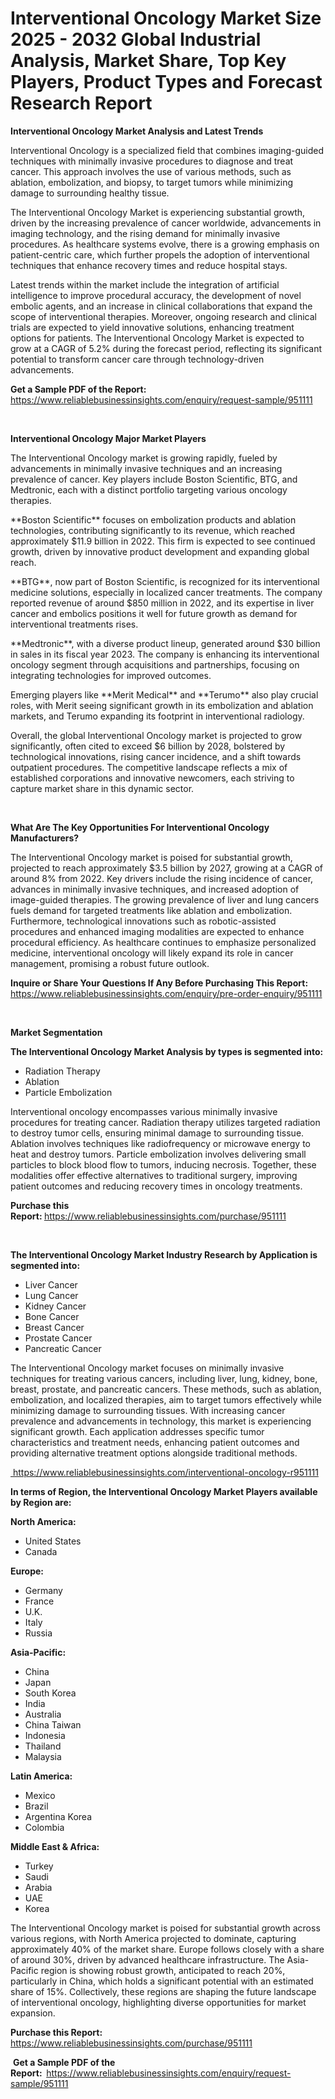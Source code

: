 <p><h1>Interventional Oncology Market Size 2025 - 2032 Global Industrial Analysis, Market Share, Top Key Players, Product Types and Forecast Research Report</h1></p><p><strong>Interventional Oncology Market Analysis and Latest Trends</strong></p>
<p><p>Interventional Oncology is a specialized field that combines imaging-guided techniques with minimally invasive procedures to diagnose and treat cancer. This approach involves the use of various methods, such as ablation, embolization, and biopsy, to target tumors while minimizing damage to surrounding healthy tissue. </p><p>The Interventional Oncology Market is experiencing substantial growth, driven by the increasing prevalence of cancer worldwide, advancements in imaging technology, and the rising demand for minimally invasive procedures. As healthcare systems evolve, there is a growing emphasis on patient-centric care, which further propels the adoption of interventional techniques that enhance recovery times and reduce hospital stays.</p><p>Latest trends within the market include the integration of artificial intelligence to improve procedural accuracy, the development of novel embolic agents, and an increase in clinical collaborations that expand the scope of interventional therapies. Moreover, ongoing research and clinical trials are expected to yield innovative solutions, enhancing treatment options for patients. The Interventional Oncology Market is expected to grow at a CAGR of 5.2% during the forecast period, reflecting its significant potential to transform cancer care through technology-driven advancements.</p></p>
<p><strong>Get a Sample PDF of the Report:&nbsp;</strong> <a href="https://www.reliablebusinessinsights.com/enquiry/request-sample/951111?utm_campaign=101&utm_medium=2&utm_source=Github&utm_content=ia&utm_term=17042025&utm_id=interventional-oncology">https://www.reliablebusinessinsights.com/enquiry/request-sample/951111</a></p>
<p>&nbsp;</p>
<p><strong>Interventional Oncology Major Market Players</strong></p>
<p><p>The Interventional Oncology market is growing rapidly, fueled by advancements in minimally invasive techniques and an increasing prevalence of cancer. Key players include Boston Scientific, BTG, and Medtronic, each with a distinct portfolio targeting various oncology therapies.</p><p>**Boston Scientific** focuses on embolization products and ablation technologies, contributing significantly to its revenue, which reached approximately $11.9 billion in 2022. This firm is expected to see continued growth, driven by innovative product development and expanding global reach.</p><p>**BTG**, now part of Boston Scientific, is recognized for its interventional medicine solutions, especially in localized cancer treatments. The company reported revenue of around $850 million in 2022, and its expertise in liver cancer and embolics positions it well for future growth as demand for interventional treatments rises.</p><p>**Medtronic**, with a diverse product lineup, generated around $30 billion in sales in its fiscal year 2023. The company is enhancing its interventional oncology segment through acquisitions and partnerships, focusing on integrating technologies for improved outcomes.</p><p>Emerging players like **Merit Medical** and **Terumo** also play crucial roles, with Merit seeing significant growth in its embolization and ablation markets, and Terumo expanding its footprint in interventional radiology.</p><p>Overall, the global Interventional Oncology market is projected to grow significantly, often cited to exceed $6 billion by 2028, bolstered by technological innovations, rising cancer incidence, and a shift towards outpatient procedures. The competitive landscape reflects a mix of established corporations and innovative newcomers, each striving to capture market share in this dynamic sector.</p></p>
<p>&nbsp;</p>
<p><strong>What Are The Key Opportunities For Interventional Oncology Manufacturers?</strong></p>
<p><p>The Interventional Oncology market is poised for substantial growth, projected to reach approximately $3.5 billion by 2027, growing at a CAGR of around 8% from 2022. Key drivers include the rising incidence of cancer, advances in minimally invasive techniques, and increased adoption of image-guided therapies. The growing prevalence of liver and lung cancers fuels demand for targeted treatments like ablation and embolization. Furthermore, technological innovations such as robotic-assisted procedures and enhanced imaging modalities are expected to enhance procedural efficiency. As healthcare continues to emphasize personalized medicine, interventional oncology will likely expand its role in cancer management, promising a robust future outlook.</p></p>
<p><strong>Inquire or Share Your Questions If Any Before Purchasing This Report:</strong> <a href="https://www.reliablebusinessinsights.com/enquiry/pre-order-enquiry/951111?utm_campaign=101&utm_medium=2&utm_source=Github&utm_content=ia&utm_term=17042025&utm_id=interventional-oncology">https://www.reliablebusinessinsights.com/enquiry/pre-order-enquiry/951111</a></p>
<p>&nbsp;</p>
<p><strong>Market Segmentation</strong></p>
<p><strong>The Interventional Oncology Market Analysis by types is segmented into:</strong></p>
<p><ul><li>Radiation Therapy</li><li>Ablation</li><li>Particle Embolization</li></ul></p>
<p><p>Interventional oncology encompasses various minimally invasive procedures for treating cancer. Radiation therapy utilizes targeted radiation to destroy tumor cells, ensuring minimal damage to surrounding tissue. Ablation involves techniques like radiofrequency or microwave energy to heat and destroy tumors. Particle embolization involves delivering small particles to block blood flow to tumors, inducing necrosis. Together, these modalities offer effective alternatives to traditional surgery, improving patient outcomes and reducing recovery times in oncology treatments.</p></p>
<p><strong>Purchase this Report:&nbsp;</strong><a href="https://www.reliablebusinessinsights.com/purchase/951111?utm_campaign=101&utm_medium=2&utm_source=Github&utm_content=ia&utm_term=17042025&utm_id=interventional-oncology">https://www.reliablebusinessinsights.com/purchase/951111</a></p>
<p>&nbsp;</p>
<p><strong>The Interventional Oncology Market Industry Research by Application is segmented into:</strong></p>
<p><ul><li>Liver Cancer</li><li>Lung Cancer</li><li>Kidney Cancer</li><li>Bone Cancer</li><li>Breast Cancer</li><li>Prostate Cancer</li><li>Pancreatic Cancer</li></ul></p>
<p><p>The Interventional Oncology market focuses on minimally invasive techniques for treating various cancers, including liver, lung, kidney, bone, breast, prostate, and pancreatic cancers. These methods, such as ablation, embolization, and localized therapies, aim to target tumors effectively while minimizing damage to surrounding tissues. With increasing cancer prevalence and advancements in technology, this market is experiencing significant growth. Each application addresses specific tumor characteristics and treatment needs, enhancing patient outcomes and providing alternative treatment options alongside traditional methods.</p></p>
<p><a href="https://www.reliablebusinessinsights.com/interventional-oncology-r951111?utm_campaign=101&utm_medium=2&utm_source=Github&utm_content=ia&utm_term=17042025&utm_id=interventional-oncology">&nbsp;https://www.reliablebusinessinsights.com/interventional-oncology-r951111</a></p>
<p><strong>In terms of Region, the Interventional Oncology Market Players available by Region are:</strong></p>
<p>
    <p> <strong> North America: </strong>
        <ul>
            <li>United States</li>
            <li>Canada</li>
        </ul>
        </p> 
    <p> <strong> Europe: </strong>
        <ul>
            <li>Germany</li>
            <li>France</li>
            <li>U.K.</li>
            <li>Italy</li>
            <li>Russia</li>
        </ul>
        </p> 
    <p> <strong> Asia-Pacific: </strong>
        <ul>
            <li>China</li>
            <li>Japan</li>
            <li>South Korea</li>
            <li>India</li>
            <li>Australia</li>
            <li>China Taiwan</li>
            <li>Indonesia</li>
            <li>Thailand</li>
            <li>Malaysia</li>
        </ul>
        </p> 
    <p> <strong> Latin America: </strong>
        <ul>
            <li>Mexico</li>
            <li>Brazil</li>
            <li>Argentina Korea</li>
            <li>Colombia</li>
        </ul>
        </p> 
    <p> <strong> Middle East & Africa: </strong>
        <ul>
            <li>Turkey</li>
            <li>Saudi</li>
            <li>Arabia</li>
            <li>UAE</li>
            <li>Korea</li>
        </ul>
    </p>
    </p>
<p><p>The Interventional Oncology market is poised for substantial growth across various regions, with North America projected to dominate, capturing approximately 40% of the market share. Europe follows closely with a share of around 30%, driven by advanced healthcare infrastructure. The Asia-Pacific region is showing robust growth, anticipated to reach 20%, particularly in China, which holds a significant potential with an estimated share of 15%. Collectively, these regions are shaping the future landscape of interventional oncology, highlighting diverse opportunities for market expansion.</p></p>
<p><strong>Purchase this Report: </strong><a href="https://www.reliablebusinessinsights.com/purchase/951111?utm_campaign=101&utm_medium=2&utm_source=Github&utm_content=ia&utm_term=17042025&utm_id=interventional-oncology">https://www.reliablebusinessinsights.com/purchase/951111</a></p>
<p>&nbsp;<strong>Get a Sample PDF of the Report:&nbsp;&nbsp;</strong><a href="https://www.reliablebusinessinsights.com/enquiry/request-sample/951111?utm_campaign=101&utm_medium=2&utm_source=Github&utm_content=ia&utm_term=17042025&utm_id=interventional-oncology">https://www.reliablebusinessinsights.com/enquiry/request-sample/951111</a></p>
<p><strong></strong></p>
<p><p></p><p></p><p></p></p>